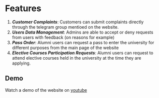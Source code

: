 # Features

1. **_Customer Complaints_**: Customers can submit complaints directly through the telegram group mentioed on the website.
2. **_Users Data Management_**: Admins are able to accept or deny requests from users with feedback (on reasons for example)
3. **_Pass Order_**: Alumni users can request a pass to enter the university for different purposes from the main page of the website
4. **_Elective Courses Participation Requests_**: Alumni users can request to attend elective courses held in the university at the time they are applying.

## Demo

Watch a demo of the website on [youtube](https://www.youtube.com/watch?v=PwiZH98iqJ8)
